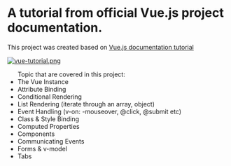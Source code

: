 # A tutorial from official Vue.js project documentation.

This project was created based on [Vue.js documentation tutorial](https://www.vuemastery.com/courses/intro-to-vue-js/)

[![vue-tutorial.png](https://i.postimg.cc/NMdY5Txz/vue-tutorial.png)](https://postimg.cc/yg32GDtm)

<ul>Topic that are covered in this project:
<li>The Vue Instance
<li>Attribute Binding
<li>Conditional Rendering
<li>List Rendering (iterate through an array, object)
<li>Event Handling (v-on: -mouseover, @click, @submit etc)
<li>Class & Style Binding
<li>Computed Properties
<li>Components
<li>Communicating Events
<li>Forms & v-model
<li>Tabs
</ul>